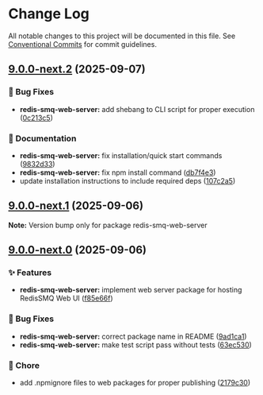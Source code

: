 # Change Log

All notable changes to this project will be documented in this file.
See [Conventional Commits](https://conventionalcommits.org) for commit guidelines.

## [9.0.0-next.2](https://github.com/weyoss/redis-smq/compare/v9.0.0-next.1...v9.0.0-next.2) (2025-09-07)

### 🐛 Bug Fixes

- **redis-smq-web-server:** add shebang to CLI script for proper execution ([0c213c5](https://github.com/weyoss/redis-smq/commit/0c213c5a39a86c1d752cfbf6e5e9595b678e7208))

### 📝 Documentation

- **redis-smq-web-server:** fix installation/quick start commands ([9832d33](https://github.com/weyoss/redis-smq/commit/9832d33d8beafc31f989e6477a2d83be86392966))
- **redis-smq-web-server:** fix npm install command ([db7f4e3](https://github.com/weyoss/redis-smq/commit/db7f4e3bd4f0778c2dad2eb9d779afd9515628ea))
- update installation instructions to include required deps ([107c2a5](https://github.com/weyoss/redis-smq/commit/107c2a5b2eda5b540f5f033808be94923e8688fa))

## [9.0.0-next.1](https://github.com/weyoss/redis-smq/compare/v9.0.0-next.0...v9.0.0-next.1) (2025-09-06)

**Note:** Version bump only for package redis-smq-web-server

## [9.0.0-next.0](https://github.com/weyoss/redis-smq/compare/v8.3.1...v9.0.0-next.0) (2025-09-06)

### ✨ Features

- **redis-smq-web-server:** implement web server package for hosting RedisSMQ Web UI ([f85e66f](https://github.com/weyoss/redis-smq/commit/f85e66f9aed869d0f19dab8b0b589632efb63273))

### 🐛 Bug Fixes

- **redis-smq-web-server:** correct package name in README ([9ad1ca1](https://github.com/weyoss/redis-smq/commit/9ad1ca104b33e2762a06ce149bfc361aa6131bad))
- **redis-smq-web-server:** make test script pass without tests ([63ec530](https://github.com/weyoss/redis-smq/commit/63ec530194e995f064ddb06c45774b3a4b0e88bc))

### 🚀 Chore

- add .npmignore files to web packages for proper publishing ([2179c30](https://github.com/weyoss/redis-smq/commit/2179c30785e4c0f7ab7d1b102a91a966b70ccf24))
